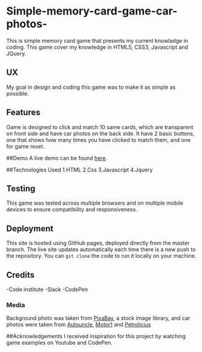 # Simple-memory-card-game-car-photos-

This is simple memory card game that presents my current knowladge in coding. This game cover my knowledge in HTML5, CSS3, Javascript and JQuery.

## UX

My goal in design and coding this game was to make it as simple as possible.

## Features

Game is designed to click and match 10 same cards, which are transparent on front side and have car photos on the back side. It have 2 basic buttons, one that shows how many times you have clicked to match them, and one for game reset.

##Demo
A live demo can be found [here](https://github.com/Kraljiccar/Simple-memory-card-game-car-photos-).

##Technologies Used
1.HTML
2.Css
3.Javascript
4.Jquery  

## Testing
This game was tested across multiple browsers and on multiple mobile devices to ensure compatibility and responsiveness.

## Deployment 
This site is hosted using GitHub pages, deployed directly from the master branch. The live site updates automatically each time there is a new push to the repository. You can `git clone` the code to run it locally on your machine.

## Credits
 -Code institute
 -Slack 
 -CodePen
 
 ### Media 
Background photo was taken from [PixaBay](https://pixabay.com/), a stock image library, and car photos were taken from [Autouncle](https://autouncle.se), [Motor1](https://motor1.com) and [Petrolicius](https://petrolicius.com) 

##Acknowledgements
I received inspiration for this project by watching game examples on Youtube and CodePen.
 
